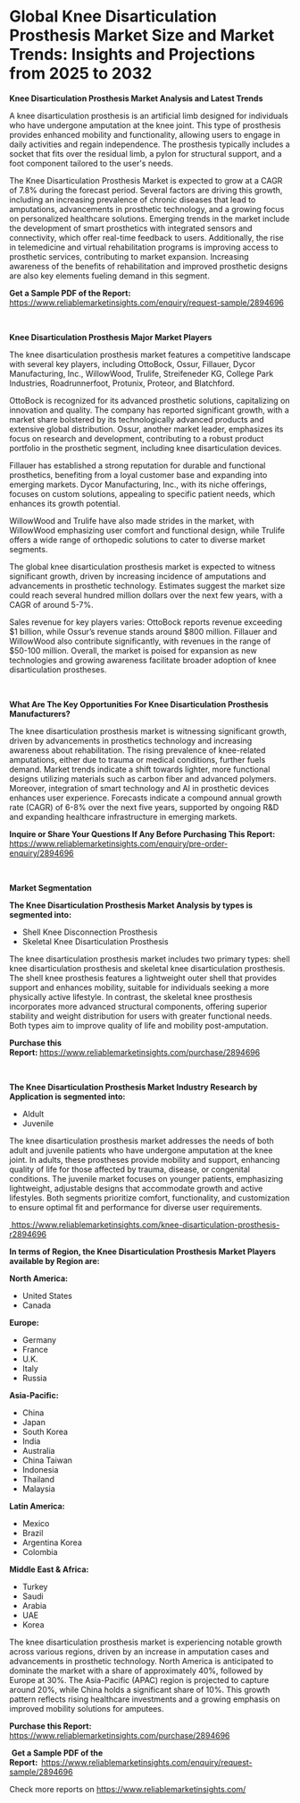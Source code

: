 <p><h1>Global Knee Disarticulation Prosthesis Market Size and Market Trends: Insights and Projections from 2025 to 2032</h1></p><p><strong>Knee Disarticulation Prosthesis Market Analysis and Latest Trends</strong></p>
<p><p>A knee disarticulation prosthesis is an artificial limb designed for individuals who have undergone amputation at the knee joint. This type of prosthesis provides enhanced mobility and functionality, allowing users to engage in daily activities and regain independence. The prosthesis typically includes a socket that fits over the residual limb, a pylon for structural support, and a foot component tailored to the user's needs.</p><p>The Knee Disarticulation Prosthesis Market is expected to grow at a CAGR of 7.8% during the forecast period. Several factors are driving this growth, including an increasing prevalence of chronic diseases that lead to amputations, advancements in prosthetic technology, and a growing focus on personalized healthcare solutions. Emerging trends in the market include the development of smart prosthetics with integrated sensors and connectivity, which offer real-time feedback to users. Additionally, the rise in telemedicine and virtual rehabilitation programs is improving access to prosthetic services, contributing to market expansion. Increasing awareness of the benefits of rehabilitation and improved prosthetic designs are also key elements fueling demand in this segment.</p></p>
<p><strong>Get a Sample PDF of the Report:&nbsp;</strong> <a href="https://www.reliablemarketinsights.com/enquiry/request-sample/2894696?utm_campaign=3443&utm_medium=2&utm_source=Github&utm_content=ia&utm_term=15032025&utm_id=knee-disarticulation-prosthesis">https://www.reliablemarketinsights.com/enquiry/request-sample/2894696</a></p>
<p>&nbsp;</p>
<p><strong>Knee Disarticulation Prosthesis Major Market Players</strong></p>
<p><p>The knee disarticulation prosthesis market features a competitive landscape with several key players, including OttoBock, Ossur, Fillauer, Dycor Manufacturing, Inc., WillowWood, Trulife, Streifeneder KG, College Park Industries, Roadrunnerfoot, Protunix, Proteor, and Blatchford. </p><p>OttoBock is recognized for its advanced prosthetic solutions, capitalizing on innovation and quality. The company has reported significant growth, with a market share bolstered by its technologically advanced products and extensive global distribution. Ossur, another market leader, emphasizes its focus on research and development, contributing to a robust product portfolio in the prosthetic segment, including knee disarticulation devices.</p><p>Fillauer has established a strong reputation for durable and functional prosthetics, benefiting from a loyal customer base and expanding into emerging markets. Dycor Manufacturing, Inc., with its niche offerings, focuses on custom solutions, appealing to specific patient needs, which enhances its growth potential.</p><p>WillowWood and Trulife have also made strides in the market, with WillowWood emphasizing user comfort and functional design, while Trulife offers a wide range of orthopedic solutions to cater to diverse market segments.</p><p>The global knee disarticulation prosthesis market is expected to witness significant growth, driven by increasing incidence of amputations and advancements in prosthetic technology. Estimates suggest the market size could reach several hundred million dollars over the next few years, with a CAGR of around 5-7%.</p><p>Sales revenue for key players varies: OttoBock reports revenue exceeding $1 billion, while Ossur’s revenue stands around $800 million. Fillauer and WillowWood also contribute significantly, with revenues in the range of $50-100 million. Overall, the market is poised for expansion as new technologies and growing awareness facilitate broader adoption of knee disarticulation prostheses.</p></p>
<p>&nbsp;</p>
<p><strong>What Are The Key Opportunities For Knee Disarticulation Prosthesis Manufacturers?</strong></p>
<p><p>The knee disarticulation prosthesis market is witnessing significant growth, driven by advancements in prosthetics technology and increasing awareness about rehabilitation. The rising prevalence of knee-related amputations, either due to trauma or medical conditions, further fuels demand. Market trends indicate a shift towards lighter, more functional designs utilizing materials such as carbon fiber and advanced polymers. Moreover, integration of smart technology and AI in prosthetic devices enhances user experience. Forecasts indicate a compound annual growth rate (CAGR) of 6-8% over the next five years, supported by ongoing R&D and expanding healthcare infrastructure in emerging markets.</p></p>
<p><strong>Inquire or Share Your Questions If Any Before Purchasing This Report:</strong> <a href="https://www.reliablemarketinsights.com/enquiry/pre-order-enquiry/2894696?utm_campaign=3443&utm_medium=2&utm_source=Github&utm_content=ia&utm_term=15032025&utm_id=knee-disarticulation-prosthesis">https://www.reliablemarketinsights.com/enquiry/pre-order-enquiry/2894696</a></p>
<p>&nbsp;</p>
<p><strong>Market Segmentation</strong></p>
<p><strong>The Knee Disarticulation Prosthesis Market Analysis by types is segmented into:</strong></p>
<p><ul><li>Shell Knee Disconnection Prosthesis</li><li>Skeletal Knee Disarticulation Prosthesis</li></ul></p>
<p><p>The knee disarticulation prosthesis market includes two primary types: shell knee disarticulation prosthesis and skeletal knee disarticulation prosthesis. The shell knee prosthesis features a lightweight outer shell that provides support and enhances mobility, suitable for individuals seeking a more physically active lifestyle. In contrast, the skeletal knee prosthesis incorporates more advanced structural components, offering superior stability and weight distribution for users with greater functional needs. Both types aim to improve quality of life and mobility post-amputation.</p></p>
<p><strong>Purchase this Report:&nbsp;</strong><a href="https://www.reliablemarketinsights.com/purchase/2894696?utm_campaign=3443&utm_medium=2&utm_source=Github&utm_content=ia&utm_term=15032025&utm_id=knee-disarticulation-prosthesis">https://www.reliablemarketinsights.com/purchase/2894696</a></p>
<p>&nbsp;</p>
<p><strong>The Knee Disarticulation Prosthesis Market Industry Research by Application is segmented into:</strong></p>
<p><ul><li>Aldult</li><li>Juvenile</li></ul></p>
<p><p>The knee disarticulation prosthesis market addresses the needs of both adult and juvenile patients who have undergone amputation at the knee joint. In adults, these prostheses provide mobility and support, enhancing quality of life for those affected by trauma, disease, or congenital conditions. The juvenile market focuses on younger patients, emphasizing lightweight, adjustable designs that accommodate growth and active lifestyles. Both segments prioritize comfort, functionality, and customization to ensure optimal fit and performance for diverse user requirements.</p></p>
<p><a href="https://www.reliablemarketinsights.com/knee-disarticulation-prosthesis-r2894696?utm_campaign=3443&utm_medium=2&utm_source=Github&utm_content=ia&utm_term=15032025&utm_id=knee-disarticulation-prosthesis">&nbsp;https://www.reliablemarketinsights.com/knee-disarticulation-prosthesis-r2894696</a></p>
<p><strong>In terms of Region, the Knee Disarticulation Prosthesis Market Players available by Region are:</strong></p>
<p>
    <p> <strong> North America: </strong>
        <ul>
            <li>United States</li>
            <li>Canada</li>
        </ul>
        </p> 
    <p> <strong> Europe: </strong>
        <ul>
            <li>Germany</li>
            <li>France</li>
            <li>U.K.</li>
            <li>Italy</li>
            <li>Russia</li>
        </ul>
        </p> 
    <p> <strong> Asia-Pacific: </strong>
        <ul>
            <li>China</li>
            <li>Japan</li>
            <li>South Korea</li>
            <li>India</li>
            <li>Australia</li>
            <li>China Taiwan</li>
            <li>Indonesia</li>
            <li>Thailand</li>
            <li>Malaysia</li>
        </ul>
        </p> 
    <p> <strong> Latin America: </strong>
        <ul>
            <li>Mexico</li>
            <li>Brazil</li>
            <li>Argentina Korea</li>
            <li>Colombia</li>
        </ul>
        </p> 
    <p> <strong> Middle East & Africa: </strong>
        <ul>
            <li>Turkey</li>
            <li>Saudi</li>
            <li>Arabia</li>
            <li>UAE</li>
            <li>Korea</li>
        </ul>
    </p>
    </p>
<p><p>The knee disarticulation prosthesis market is experiencing notable growth across various regions, driven by an increase in amputation cases and advancements in prosthetic technology. North America is anticipated to dominate the market with a share of approximately 40%, followed by Europe at 30%. The Asia-Pacific (APAC) region is projected to capture around 20%, while China holds a significant share of 10%. This growth pattern reflects rising healthcare investments and a growing emphasis on improved mobility solutions for amputees.</p></p>
<p><strong>Purchase this Report: </strong><a href="https://www.reliablemarketinsights.com/purchase/2894696?utm_campaign=3443&utm_medium=2&utm_source=Github&utm_content=ia&utm_term=15032025&utm_id=knee-disarticulation-prosthesis">https://www.reliablemarketinsights.com/purchase/2894696</a></p>
<p>&nbsp;<strong>Get a Sample PDF of the Report:&nbsp;&nbsp;</strong><a href="https://www.reliablemarketinsights.com/enquiry/request-sample/2894696?utm_campaign=3443&utm_medium=2&utm_source=Github&utm_content=ia&utm_term=15032025&utm_id=knee-disarticulation-prosthesis">https://www.reliablemarketinsights.com/enquiry/request-sample/2894696</a></p>
<p><strong></strong></p>
<p>Check more reports on <a href="https://www.reliablemarketinsights.com/?utm_campaign=3443&utm_medium=2&utm_source=Github&utm_content=ia&utm_term=15032025&utm_id=knee-disarticulation-prosthesis">https://www.reliablemarketinsights.com/</a></p>